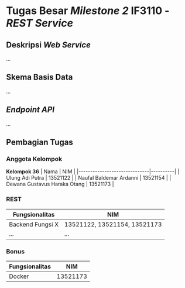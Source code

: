 # Tugas Besar _Milestone 2_ IF3110 - _REST Service_

## Deskripsi _Web Service_
...

## Skema Basis Data
...
   
## _Endpoint API_
...

## Pembagian Tugas

### Anggota Kelompok
**Kelompok 36**
| Nama                         | NIM      |
|------------------------------|----------|
| Ulung Adi Putra              | 13521122 |
| Naufal Baldemar Ardanni      | 13521154 |
| Dewana Gustavus Haraka Otang | 13521173 |

### REST

| Fungsionalitas                |           NIM                 |
|-------------------------------|-------------------------------|
| Backend Fungsi X              | 13521122, 13521154, 13521173  | 
| ...                           | ...                           | 

### Bonus
| Fungsionalitas                |           NIM                 |
|-------------------------------|-------------------------------|
|Docker                         | 13521173                      |